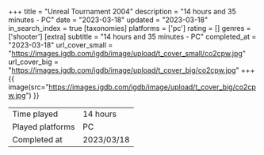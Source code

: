 +++
title = "Unreal Tournament 2004"
description = "14 hours and 35 minutes - PC"
date = "2023-03-18"
updated = "2023-03-18"
in_search_index = true
[taxonomies]
platforms = ['pc']
rating = []
genres = ['shooter']
[extra]
subtitle = "14 hours and 35 minutes - PC"
completed_at = "2023-03-18"
url_cover_small = "https://images.igdb.com/igdb/image/upload/t_cover_small/co2cpw.jpg"
url_cover_big = "https://images.igdb.com/igdb/image/upload/t_cover_big/co2cpw.jpg"
+++
{{ image(src="https://images.igdb.com/igdb/image/upload/t_cover_big/co2cpw.jpg") }}

|              |            |
| ------------ | ---------- |
| Time played  | 14 hours |
| Played platforms    | PC |
| Completed at | 2023/03/18 |


